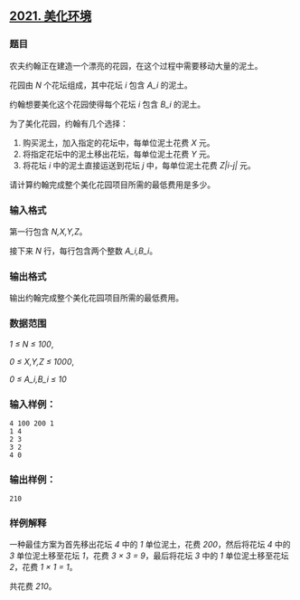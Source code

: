 ## [2021. 美化环境](https://www.acwing.com/problem/content/2023/)

### 题目

农夫约翰正在建造一个漂亮的花园，在这个过程中需要移动大量的泥土。

花园由 *N* 个花坛组成，其中花坛 *i* 包含 *A_i* 的泥土。

约翰想要美化这个花园使得每个花坛 *i* 包含 *B_i* 的泥土。

为了美化花园，约翰有几个选择：

1. 购买泥土，加入指定的花坛中，每单位泥土花费 *X* 元。
2. 将指定花坛中的泥土移出花坛，每单位泥土花费 *Y* 元。
3. 将花坛 *i* 中的泥土直接运送到花坛 *j* 中，每单位泥土花费 *Z|i-j|* 元。

请计算约翰完成整个美化花园项目所需的最低费用是多少。

### 输入格式

第一行包含 *N,X,Y,Z*。

接下来 *N* 行，每行包含两个整数 *A_i,B_i*。

### 输出格式

输出约翰完成整个美化花园项目所需的最低费用。

### 数据范围

*1 ≤ N ≤ 100*,

*0 ≤ X,Y,Z ≤ 1000*,

*0 ≤ A_i,B_i ≤ 10*

### 输入样例：

```
4 100 200 1
1 4
2 3
3 2
4 0
```

### 输出样例：

```
210
```

### 样例解释

一种最佳方案为首先移出花坛 *4* 中的 *1* 单位泥土，花费 *200*，然后将花坛 *4* 中的 *3* 单位泥土移至花坛 *1*，花费 *3 × 3 = 9*，最后将花坛 *3* 中的 *1* 单位泥土移至花坛 *2*，花费 *1 × 1 = 1*。

共花费 *210*。
